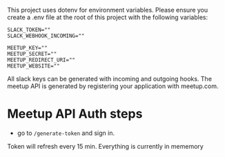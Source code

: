 This project uses dotenv for environment variables. Please ensure you create a .env file at the root of this project with the following variables:

```
SLACK_TOKEN=""
SLACK_WEBHOOK_INCOMING=""

MEETUP_KEY=""
MEETUP_SECRET=""
MEETUP_REDIRECT_URI=""
MEETUP_WEBSITE=""

```

All slack keys can be generated with incoming and outgoing hooks. The meetup API is generated by registering your application with meetup.com.

# Meetup API Auth steps

- go to `/generate-token` and sign in.

Token will refresh every 15 min. Everything is currently in mememory
